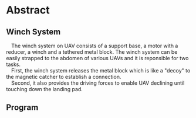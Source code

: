 # Abstract
## Winch System
&emsp;The winch system on UAV consists of a support base, a motor with a reducer, a winch and a tethered metal block.
The winch system can be easily strapped to the abdomen of various UAVs and it is reponsible for two tasks.  
&emsp;First, the winch system releases the metal block which is like a "decoy" to the magnetic catcher to establish a connection.  
&emsp;Second, it also provides the driving forces to enable UAV declining until touching down the landing pad.
## Program
